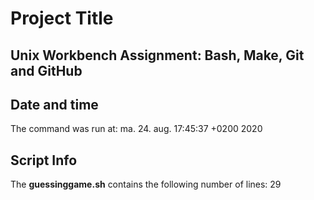 # Project Title
## Unix Workbench Assignment: Bash, Make, Git and GitHub
## Date and time
The command was run at:
ma. 24. aug. 17:45:37 +0200 2020
## Script Info
The **guessinggame.sh** contains the following number of lines:
29
